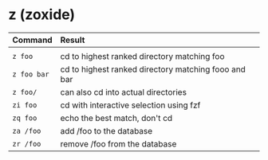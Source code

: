 
# z (zoxide)

| Command     | Result                                               |
| :---------- | :--------------------------------------------------- |
|             |                                                      |
| `z foo`     | cd to highest ranked directory matching foo          |
| `z foo bar` | cd to highest ranked directory matching fooo and bar |
| `z foo/`    | can also cd into actual directories                  |
| `zi foo`    | cd with interactive selection using fzf              |
| `zq foo`    | echo the best match, don't cd                        |
| `za /foo`   | add /foo to the database                             |
| `zr /foo`   | remove /foo from the database                        |

